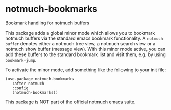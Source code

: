 # notmuch-bookmarks
Bookmark handling for notmuch buffers

This package adds a global minor mode which allows you to bookmark
 notmuch buffers via the standard emacs bookmark functionality. A
`notmuch buffer` denotes either a notmuch tree view, a notmuch search
 view or a notmuch show buffer (message view). With this minor mode
 active, you can add these buffers to the standard bookmark list and
 visit them, e.g. by using `bookmark-jump`.

 To activate the minor mode, add something like the following to
 your init file:

```
(use-package notmuch-bookmarks
   :after notmuch
   :config
   (notmuch-bookmarks))
```

 This package is NOT part of the official notmuch emacs suite.
